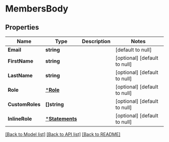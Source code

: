 # MembersBody

## Properties
Name | Type | Description | Notes
------------ | ------------- | ------------- | -------------
**Email** | **string** |  | [default to null]
**FirstName** | **string** |  | [optional] [default to null]
**LastName** | **string** |  | [optional] [default to null]
**Role** | [***Role**](Role.md) |  | [optional] [default to null]
**CustomRoles** | **[]string** |  | [optional] [default to null]
**InlineRole** | [***Statements**](Statements.md) |  | [optional] [default to null]

[[Back to Model list]](../README.md#documentation-for-models) [[Back to API list]](../README.md#documentation-for-api-endpoints) [[Back to README]](../README.md)


